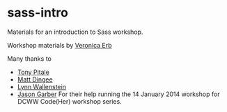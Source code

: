 sass-intro
==========

Materials for an introduction to Sass workshop.

Workshop materials by [Veronica Erb](https://github.com/veronicaerb)

Many thanks to
* [Tony Pitale](https://github.com/tpitale)
* [Matt Dingee](https://github.com/humancompanion)
* [Lynn Wallenstein](https://github.com/lynnwallenstein/)
* [Jason Garber](https://github.com/jgarber623/)
For their help running the 14 January 2014 workshop for DCWW Code(Her) workshop series.